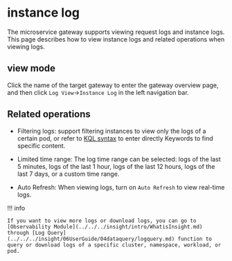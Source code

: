 # instance log

The microservice gateway supports viewing request logs and instance logs. This page describes how to view instance logs and related operations when viewing logs.

## view mode

Click the name of the target gateway to enter the gateway overview page, and then click `Log View`->`Instance Log` in the left navigation bar.

<!--Update screenshot-->

## Related operations

- Filtering logs: support filtering instances to view only the logs of a certain pod, or refer to [KQL syntax](https://www.elastic.co/guide/en/kibana/current/kuery-query.html) to enter directly Keywords to find specific content.

- Limited time range: The log time range can be selected: logs of the last 5 minutes, logs of the last 1 hour, logs of the last 12 hours, logs of the last 7 days, or a custom time range.

- Auto Refresh: When viewing logs, turn on `Auto Refresh` to view real-time logs.

<!--Supplementary Screenshot-->

!!! info

    If you want to view more logs or download logs, you can go to [Observability Module](../../../insight/intro/WhatisInsight.md) through [Log Query](../../../insight/06UserGuide/04dataquery/logquery.md) function to query or download logs of a specific cluster, namespace, workload, or pod.